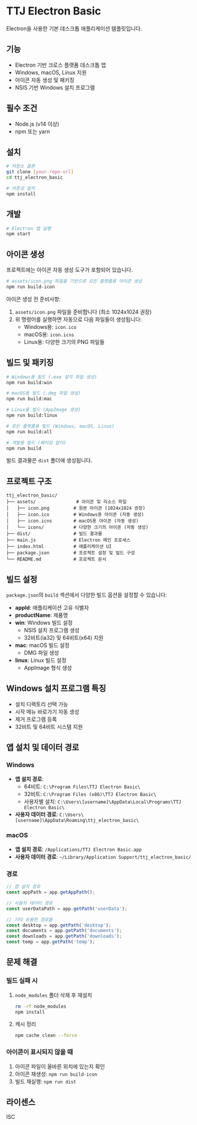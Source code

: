 # TTJ Electron Basic

Electron을 사용한 기본 데스크톱 애플리케이션 템플릿입니다.

## 기능

- Electron 기반 크로스 플랫폼 데스크톱 앱
- Windows, macOS, Linux 지원
- 아이콘 자동 생성 및 패키징
- NSIS 기반 Windows 설치 프로그램

## 필수 조건

- Node.js (v14 이상)
- npm 또는 yarn

## 설치

```bash
# 저장소 클론
git clone [your-repo-url]
cd ttj_electron_basic

# 의존성 설치
npm install
```

## 개발

```bash
# Electron 앱 실행
npm start
```

## 아이콘 생성

프로젝트에는 아이콘 자동 생성 도구가 포함되어 있습니다.

```bash
# assets/icon.png 파일을 기반으로 모든 플랫폼용 아이콘 생성
npm run build-icon
```

아이콘 생성 전 준비사항:
1. `assets/icon.png` 파일을 준비합니다 (최소 1024x1024 권장)
2. 위 명령어를 실행하면 자동으로 다음 파일들이 생성됩니다:
   - Windows용: `icon.ico`
   - macOS용: `icon.icns`
   - Linux용: 다양한 크기의 PNG 파일들

## 빌드 및 패키징

```bash
# Windows용 빌드 (.exe 설치 파일 생성)
npm run build:win

# macOS용 빌드 (.dmg 파일 생성)
npm run build:mac

# Linux용 빌드 (AppImage 생성)
npm run build:linux

# 모든 플랫폼용 빌드 (Windows, macOS, Linux)
npm run build:all

# 개발용 빌드 (패키징 없이)
npm run build
```

빌드 결과물은 `dist` 폴더에 생성됩니다.

## 프로젝트 구조

```
ttj_electron_basic/
├── assets/               # 아이콘 및 리소스 파일
│   ├── icon.png         # 원본 아이콘 (1024x1024 권장)
│   ├── icon.ico         # Windows용 아이콘 (자동 생성)
│   ├── icon.icns        # macOS용 아이콘 (자동 생성)
│   └── icons/           # 다양한 크기의 아이콘 (자동 생성)
├── dist/                # 빌드 결과물
├── main.js              # Electron 메인 프로세스
├── index.html           # 애플리케이션 UI
├── package.json         # 프로젝트 설정 및 빌드 구성
└── README.md            # 프로젝트 문서

```

## 빌드 설정

`package.json`의 `build` 섹션에서 다양한 빌드 옵션을 설정할 수 있습니다:

- **appId**: 애플리케이션 고유 식별자
- **productName**: 제품명
- **win**: Windows 빌드 설정
  - NSIS 설치 프로그램 생성
  - 32비트(ia32) 및 64비트(x64) 지원
- **mac**: macOS 빌드 설정
  - DMG 파일 생성
- **linux**: Linux 빌드 설정
  - AppImage 형식 생성

## Windows 설치 프로그램 특징

- 설치 디렉토리 선택 가능
- 시작 메뉴 바로가기 자동 생성
- 제거 프로그램 등록
- 32비트 및 64비트 시스템 지원

## 앱 설치 및 데이터 경로

### Windows
- **앱 설치 경로**: 
  - 64비트: `C:\Program Files\TTJ Electron Basic\`
  - 32비트: `C:\Program Files (x86)\TTJ Electron Basic\`
  - 사용자별 설치: `C:\Users\[username]\AppData\Local\Programs\TTJ Electron Basic\`
- **사용자 데이터 경로**: `C:\Users\[username]\AppData\Roaming\ttj_electron_basic\`

### macOS
- **앱 설치 경로**: `/Applications/TTJ Electron Basic.app`
- **사용자 데이터 경로**: `~/Library/Application Support/ttj_electron_basic/`

### 경로
```javascript
// 앱 설치 경로
const appPath = app.getAppPath();

// 사용자 데이터 경로
const userDataPath = app.getPath('userData');

// 기타 유용한 경로들
const desktop = app.getPath('desktop');
const documents = app.getPath('documents');
const downloads = app.getPath('downloads');
const temp = app.getPath('temp');
```

## 문제 해결

### 빌드 실패 시
1. `node_modules` 폴더 삭제 후 재설치
   ```bash
   rm -rf node_modules
   npm install
   ```

2. 캐시 정리
   ```bash
   npm cache clean --force
   ```

### 아이콘이 표시되지 않을 때
1. 아이콘 파일이 올바른 위치에 있는지 확인
2. 아이콘 재생성: `npm run build-icon`
3. 빌드 재실행: `npm run dist`

## 라이센스

ISC